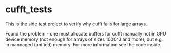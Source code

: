 # cufft_tests
This is the side test project to verify why cufft fails for large arrays.

Found the problem - one must allocate buffers for cufft manually not in GPU device memory (not enough for arrays of sizes 1000^3 and more), but e.g. in mannaged (unified) memory. For more information see the code inside.

